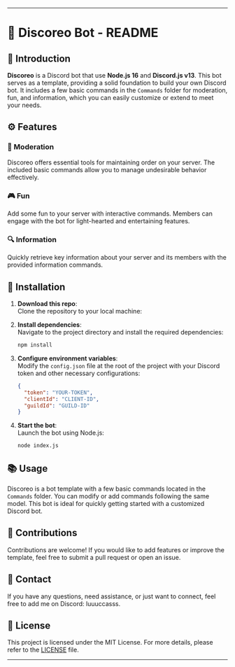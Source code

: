 
---

# 🤖 Discoreo Bot - README

## 📝 Introduction

**Discoreo** is a Discord bot that use **Node.js 16** and **Discord.js v13**. This bot serves as a template, providing a solid foundation to build your own Discord bot. It includes a few basic commands in the `Commands` folder for moderation, fun, and information, which you can easily customize or extend to meet your needs.

## ⚙️ Features

### 🔨 Moderation
Discoreo offers essential tools for maintaining order on your server. The included basic commands allow you to manage undesirable behavior effectively.

### 🎮 Fun
Add some fun to your server with interactive commands. Members can engage with the bot for light-hearted and entertaining features.

### 🔍 Information
Quickly retrieve key information about your server and its members with the provided information commands.

## 🚀 Installation

1. **Download this repo**:  
   Clone the repository to your local machine:

2. **Install dependencies**:  
   Navigate to the project directory and install the required dependencies:
   ```bash
   npm install
   ```

3. **Configure environment variables**:  
   Modify the `config.json` file at the root of the project with your Discord token and other necessary configurations:
   ```json
   {
     "token": "YOUR-TOKEN",
     "clientId": "CLIENT-ID",
     "guildId": "GUILD-ID"
   }
   ```

4. **Start the bot**:  
   Launch the bot using Node.js:
   ```bash
   node index.js
   ```

## 📚 Usage

Discoreo is a bot template with a few basic commands located in the `Commands` folder. You can modify or add commands following the same model. This bot is ideal for quickly getting started with a customized Discord bot.

## 🤝 Contributions

Contributions are welcome! If you would like to add features or improve the template, feel free to submit a pull request or open an issue.

## 📢 Contact
If you have any questions, need assistance, or just want to connect, feel free to add me on Discord: luuuccasss.

## 📜 License

This project is licensed under the MIT License. For more details, please refer to the [LICENSE](LICENSE) file.

---
